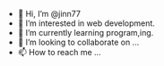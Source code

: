 - 👋 Hi, I’m @jinn77
- 👀 I’m interested in web development.
- 🌱 I’m currently learning program,ing.
- 💞️ I’m looking to collaborate on ...
- 📫 How to reach me ...

<!---
jinn77/jinn77 is a ✨ special ✨ repository because its `README.md` (this file) appears on your GitHub profile.
You can click the Preview link to take a look at your changes.

test
aaa
--->
